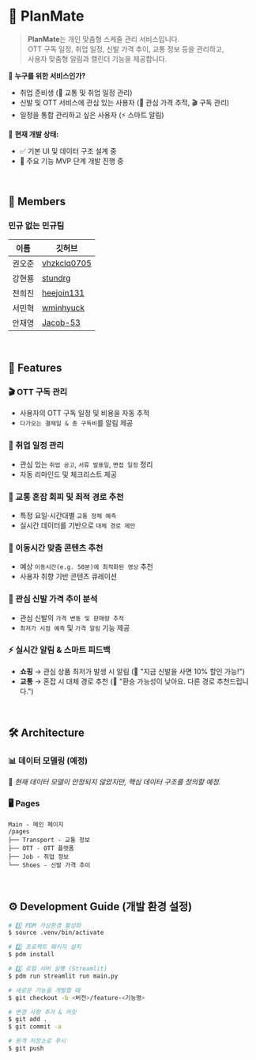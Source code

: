# 🚀 PlanMate

> **PlanMate**는 개인 맞춤형 스케줄 관리 서비스입니다.  
> OTT 구독 일정, 취업 일정, 신발 가격 추이, 교통 정보 등을 관리하고,  
> 사용자 맞춤형 알림과 캘린더 기능을 제공합니다.

📅 **누구를 위한 서비스인가?**  
- 취업 준비생 (🚆 교통 및 취업 일정 관리)  
- 신발 및 OTT 서비스에 관심 있는 사용자 (👟 관심 가격 추적, 🎬 구독 관리)  
- 일정을 통합 관리하고 싶은 사용자 (⚡ 스마트 알림)  

📌 **현재 개발 상태:**
- ✅ 기본 UI 및 데이터 구조 설계 중
- 🚧 주요 기능 MVP 단계 개발 진행 중

<br>

## **👥 Members**
### **민규 없는 민규팀**
|이름|깃허브|
|---|---|
|권오준|[vhzkclq0705](https://github.com/vhzkclq0705)|
|강현룡|[stundrg](https://github.com/stundrg)|
|전희진|[heejoin131](https://github.com/heejin131)|
|서민혁|[wminhyuck](https://github.com/wminhyuk)|
|안재영|[Jacob-53](https://github.com/Jacob-53)|

<br>

## **🌟 Features**  
### 🎬 OTT 구독 관리  
- 사용자의 OTT 구독 일정 및 비용을 자동 추적  
- `다가오는 결제일 & 총 구독비`를 알림 제공  

### 💼 취업 일정 관리  
- 관심 있는 `취업 공고`, `서류 발표일`, `면접 일정` 정리  
- 자동 리마인드 및 체크리스트 제공  

### 🚆 교통 혼잡 회피 및 최적 경로 추천  
- 특정 요일·시간대별 `교통 정체 예측`  
- 실시간 데이터를 기반으로 `대체 경로 제안`  

### 🚀 이동시간 맞춤 콘텐츠 추천  
- 예상 `이동시간(e.g. 50분)에 최적화된 영상` 추천  
- 사용자 취향 기반 콘텐츠 큐레이션  

### 👟 관심 신발 가격 추이 분석  
- 관심 신발의 `가격 변동 및 판매량 추적`  
- `최저가 시점 예측` 및 `가격 알림` 기능 제공  

### ⚡ 실시간 알림 & 스마트 피드백  
- **쇼핑** → 관심 상품 최저가 발생 시 알림 (🛒 "지금 신발을 사면 10% 할인 가능!")  
- **교통** → 혼잡 시 대체 경로 추천 (🚆 "환승 가능성이 낮아요. 다른 경로 추천드립니다.")  

<br>

## **🛠 Architecture**

### **📊 데이터 모델링 (예정)**
📌 *현재 데이터 모델이 안정되지 않았지만, 핵심 데이터 구조를 정의할 예정.*  

### **🖥 Pages**
```
Main - 메인 페이지
/pages
├── Transport - 교통 정보
├── OTT - OTT 플랫폼
├── Job - 취업 정보
└── Shoes - 신발 가격 추이
```

<br>

## **⚙️ Development Guide (개발 환경 설정)**  
```bash
# 1️⃣ PDM 가상환경 활성화
$ source .venv/bin/activate

# 2️⃣ 프로젝트 패키지 설치
$ pdm install

# 3️⃣ 로컬 서버 실행 (Streamlit)
$ pdm run streamlit run main.py

# 새로운 기능을 개발할 때
$ git checkout -b <버전>/feature-<기능명>

# 변경 사항 추가 & 커밋
$ git add .
$ git commit -a

# 원격 저장소로 푸시
$ git push
```
